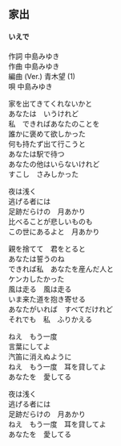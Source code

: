 ## 家出
#### いえで

作詞       中島みゆき  
作曲       中島みゆき  
編曲 (Ver.)       青木望 (1)  
唄       中島みゆき  



家を出てきてくれないかと  
あなたは　いうけれど  
私　できればあなたのことを  
誰かに褒めて欲しかった  
何も持たず出て行こうと  
あなたは駅で待つ  
あなたの他はいらないけれど  
すこし　さみしかった  
  
夜は浅く  
逃げる者には  
足跡だらけの　月あかり  
比べることが悲しいものも  
この世にあるよと　月あかり  
  
親を捨てて　君をとると  
あなたは誓うのね  
できれば私　あなたを産んだ人と  
ケンカしたかった  
風は走る　風は走る  
いま来た道を抱き寄せる  
あなたがいれば　すべてだけれど  
それでも　私　ふりかえる  
  
ねえ　もう一度  
言葉にしてよ  
汽笛に消えぬように  
ねえ　もう一度　耳を貸してよ  
あなたを　愛してる  
  
夜は浅く  
逃げる者には  
足跡だらけの　月あかり  
ねえ　もう一度　耳を貸してよ  
あなたを　愛してる  
